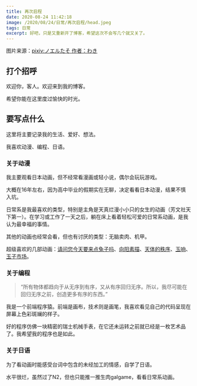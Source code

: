 ```yaml
---
title: 再次启程
date: 2020-08-24 11:42:18
image: /2020/08/24/日常/再次启程/head.jpeg
tags: 日常
excerpt: 好吧，只是又重新开了博客，希望这次不会写几个就又关了。
---
```


图片来源：[pixiv:ノエルたそ 作者：わき](https://www.pixiv.net/artworks/72027847)

## 打个招呼

欢迎你，客人。欢迎来到我的博客。

希望你能在这里度过愉快的时光。

## 要写点什么

这里将主要记录我的生活、爱好、想法。

我喜欢动漫、编程、日语。

### 关于动漫

我主要观看日本动画，但不经常看漫画或轻小说，偶尔会玩玩游戏。

大概在16年左右，因为高中毕业的假期实在无聊，决定看看日本动漫，结果不慎入坑。

日常系是我最喜欢的类型，特别是主角是天真烂漫小小只的女生的动画（芳文社天下第一）。在学习或工作了一天之后，躺在床上看着轻松可爱的日常系动画，是我认为最幸福的事情。

其他的动画也经常会看，但也有讨厌的类型：无脑卖肉、机甲。

超级喜欢的几部动画：[请问您今天要来点兔子吗](https://zh.moegirl.org/请问您今天要来点兔子吗？)、[向阳素描](https://zh.moegirl.org/向阳素描)、[天体的秩序](https://zh.moegirl.org/天体的秩序)、[玉响](https://zh.moegirl.org/玉响)、[玉子市场](https://zh.moegirl.org/玉子市场)。

### 关于编程

> “所有物体都趋向于从无序到有序，又从有序回归无序。所以，我尽可能在回归无序之前，创造更多有序的东西。”

我是一个前端程序猿。前端是画布，技术则是画笔，我喜欢看见自己的代码呈现在屏幕上色彩斑斓的样子。

好的程序仿佛一块精密的瑞士机械手表，在它还未运转之前就已经是一枚艺术品了。我希望我的程序也是如此。

### 关于日语

为了看动画时能感受台词中包含的未经加工的情感，自学了日语。

水平很烂，虽然过了N2，但也只能推一推生肉galgame，看看日常系动画。